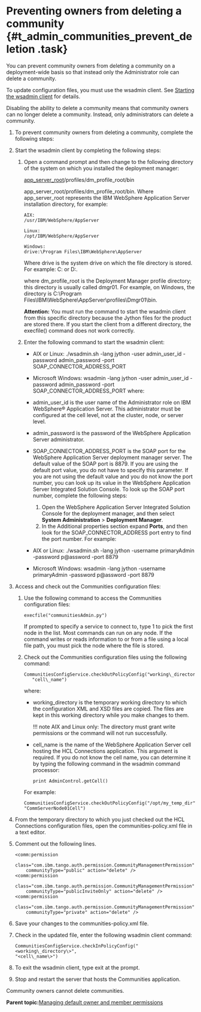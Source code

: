 # Preventing owners from deleting a community {#t_admin_communities_prevent_deletion .task}

You can prevent community owners from deleting a community on a deployment-wide basis so that instead only the Administrator role can delete a community.

To update configuration files, you must use the wsadmin client. See [Starting the wsadmin client](t_admin_wsadmin_starting.md) for details.

Disabling the ability to delete a community means that community owners can no longer delete a community. Instead, only administrators can delete a community.

1.  To prevent community owners from deleting a community, complete the following steps:
2.  Start the wsadmin client by completing the following steps:

    1.  Open a command prompt and then change to the following directory of the system on which you installed the deployment manager:

        [app\_server\_root](../plan/i_ovr_r_directory_conventions.md)/profiles/dm\_profile\_root/bin

        app\_server\_root/profiles/dm\_profile\_root/bin. Where app\_server\_root represents the IBM WebSphere Application Server installation directory, for example:

        ```
        AIX:
        /usr/IBM/WebSphere/AppServer
        
        ```

        ```
        Linux:
        /opt/IBM/WebSphere/AppServer
        
        ```

        ```
        Windows:
        drive:\Program Files\IBM\WebSphere\AppServer
        
        ```

        Where drive is the system drive on which the file directory is stored. For example: C: or D:.

        where dm\_profile\_root is the Deployment Manager profile directory; this directory is usually called dmgr01. For example, on Windows, the directory is C:\\Program Files\\IBM\\WebSphere\\AppServer\\profiles\\Dmgr01\\bin.

        **Attention:** You must run the command to start the wsadmin client from this specific directory because the Jython files for the product are stored there. If you start the client from a different directory, the execfile\(\) command does not work correctly.

    2.  Enter the following command to start the wsadmin client:

        -   AIX or Linux: ./wsadmin.sh -lang jython -user admin\_user\_id -password admin\_password -port SOAP\_CONNECTOR\_ADDRESS\_PORT
        -   Microsoft Windows: wsadmin -lang jython -user admin\_user\_id -password admin\_password -port SOAP\_CONNECTOR\_ADDRESS\_PORT
        where:

        -   admin\_user\_id is the user name of the Administrator role on IBM WebSphere® Application Server. This administrator must be configured at the cell level, not at the cluster, node, or server level.
        -   admin\_password is the password of the WebSphere Application Server administrator.
        -   SOAP\_CONNECTOR\_ADDRESS\_PORT is the SOAP port for the WebSphere Application Server deployment manager server. The default value of the SOAP port is 8879. If you are using the default port value, you do not have to specify this parameter. If you are not using the default value and you do not know the port number, you can look up its value in the WebSphere Application Server Integrated Solution Console. To look up the SOAP port number, complete the following steps:
            1.  Open the WebSphere Application Server Integrated Solution Console for the deployment manager, and then select **System Administration** \> **Deployment Manager**.
            2.  In the Additional properties section expand **Ports**, and then look for the SOAP\_CONNECTOR\_ADDRESS port entry to find the port number.
        For example:

        -   AIX or Linux: ./wsadmin.sh -lang jython -username primaryAdmin -password p@assword -port 8879
        -   Microsoft Windows: wsadmin -lang jython -username primaryAdmin -password p@assword -port 8879
3.  Access and check out the Communities configuration files:

    1.  Use the following command to access the Communities configuration files:

        ```
        execfile("communitiesAdmin.py")
        ```

        If prompted to specify a service to connect to, type 1 to pick the first node in the list. Most commands can run on any node. If the command writes or reads information to or from a file using a local file path, you must pick the node where the file is stored.

    2.  Check out the Communities configuration files using the following command:

        ```
        CommunitiesConfigService.checkOutPolicyConfig("working\_directory",
           "cell\_name")
        ```

        where:

        -   working\_directory is the temporary working directory to which the configuration XML and XSD files are copied. The files are kept in this working directory while you make changes to them.

            !!! note
    AIX and Linux only: The directory must grant write permissions or the command will not run successfully.

        -   cell\_name is the name of the WebSphere Application Server cell hosting the HCL Connections application. This argument is required. If you do not know the cell name, you can determine it by typing the following command in the wsadmin command processor:

            ```
            print AdminControl.getCell()
            ```

        For example:

        ```
        CommunitiesConfigService.checkOutPolicyConfig("/opt/my_temp_dir",
        "CommServerNode01Cell")
        ```

4.  From the temporary directory to which you just checked out the HCL Connections configuration files, open the communities-policy.xml file in a text editor.

5.  Comment out the following lines.

    ```
    <comm:permission 
        class="com.ibm.tango.auth.permission.CommunityManagementPermission"
        communityType="public" action="delete" />
    <comm:permission 
        class="com.ibm.tango.auth.permission.CommunityManagementPermission"
        communityType="publicInviteOnly" action="delete" />
    <comm:permission 
        class="com.ibm.tango.auth.permission.CommunityManagementPermission"
        communityType="private" action="delete" />
    ```

6.  Save your changes to the communities-policy.xml file.

7.  Check in the updated file, enter the following wsadmin client command:

    ```
    CommunitiesConfigService.checkInPolicyConfig("<working\_directory\>",
    "<cell\_name\>")
    ```

8.  To exit the wsadmin client, type exit at the prompt.

9.  Stop and restart the server that hosts the Communities application.


Community owners cannot delete communities.

**Parent topic:**[Managing default owner and member permissions](../admin/c_admin_communities_managing_default_permissions.md)

